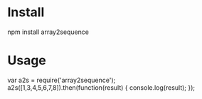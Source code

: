 # Install
  npm install array2sequence
# Usage
  var a2s = require('array2sequence');
  a2s([1,3,4,5,6,7,8]).then(function(result) {
    console.log(result);
  });
